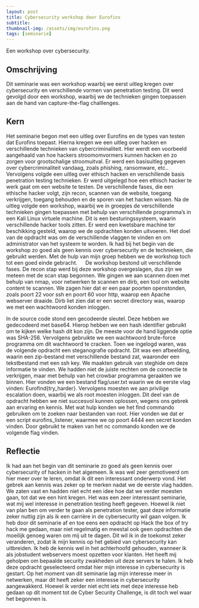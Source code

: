```yaml
---
layout: post
title: Cybersecurity workshop door Eurofins
subtitle: 
thumbnail-img: /assets/img/eurofins.png
tags: [seminarie]
---
```


Een workshop over cybersecurity.

## Omschrijving

Dit seminarie was een workshop waarbij we eerst uitleg kregen over cybersecurity en verschillende vormen van penetration testing. Dit werd gevolgd door een workshop, waarbij we de technieken gingen toepassen aan de hand van capture-the-flag challlenges.

## Kern

Het seminarie begon met een uitleg over Eurofins en de types van testen dat Eurofins toepast. Hierna kregen we een uitleg over hacken en verschillende technieken van cybercriminaliteit. Hier werdt een voorbeeld aangehaald van hoe hackers stroomomvormers kunnen hacken en zo zorgen voor grootschalige stroomuitval.  Er werd een basisuitleg gegeven over cybercriminaliteit vandaag, zoals phishing, ransomware, etc.. Vervolgens volgde een uitleg over ethisch hacken en verschillende basis penetration testing technieken. Er werd uitgelegd hoe een ethisch hacker te werk gaat om een website te testen. De verschillende fases, die een ethische hacker volgt, zijn recon, scannen van de website, toegang verkrijgen, toegang behouden en de sporen van het hacken wissen. 
Na de uitleg volgde een workshop, waarbij we in groepjes de verschillende technieken gingen toepassen met behulp van verschillende programma’s in een Kali Linux virtuele machine. Dit is een besturingssysteem, waarin verschillende hacker tools zitten. Er werd een kwetsbare machine ter beschikking gesteld, waarop we de opdrachten konden uitvoeren. Het doel van de opdracht was om de verschillende vlaggen te vinden en om administrator van het systeem te worden. Ik had bij het begin van de workshop zo goed als geen kennis over cybersecurity en de technieken, die gebruikt werden. Met de hulp van mijn groep hebben we de workshop toch tot een goed einde gebracht.
 
De workshop bestond uit verschillende fases. De recon stap werd bij deze workshop overgeslagen, dus zijn we meteen met de scan stap begonnen. We gingen we aan scannen doen met behulp van nmap, voor netwerken te scannen en dirb, een tool om website content te scannen. We zagen hier dat er een paar poorten openstonden, zoals poort 22 voor ssh en poort 60 voor http, waarop een Apache webserver draaide. Dirb liet zien dat er een secret directory was, waarop we met een wachtwoord konden inloggen. 
 
In de source code stond een gecodeerde sleutel. Deze hebben we gedecodeerd met base64. Hierop hebben we een hash identifier gebruikt om te kijken welke hash dit kon zijn. De meeste voor de hand liggende optie was SHA-256. Vervolgens gebruikte we een wachtwoord brute-force programma om dit wachtwoord te cracken.
Toen we ingelogd waren, was de volgende opdracht een steganografie opdracht. Dit was een afbeelding, waarin een zip-bestand met verschillende bestand zat, waaronder een tekstbestand met een ssh key. We maakten gebruik van steghide om deze informatie te vinden. We hadden niet de juiste rechten om de connectie te verkrijgen, maar met behulp van het crowbar programma geraakten we binnen.
Hier vonden we een bestand flag/user.txt waarin we de eerste vlag vinden: Eurofind{try_harder}.
Vervolgens moesten we aan privilige escalation doen, waarbij we als root moesten inloggen.
Dit deel van de opdracht hebben we niet succesvol kunnen oplossen, wegens ons gebrek aan ervaring en kennis. Met wat hulp konden we het find commando gebruiken om te zoeken naar bestanden van root. Hier vonden we dat er een script eurofins_listener, waarmee we op poort 4444 een secret konden vinden. Door gebruikt te maken van het nc commando konden we de volgende flag vinden.

## Reflectie

Ik had aan het begin van dit seminarie zo goed als geen kennis over cybersecurity of hacken in het algemeen. Ik was wel zeer gemotiveerd om hier meer over te leren, omdat ik dit een interessant onderwerp vond. Het gebrek aan kennis was zeker op te merken nadat we de eerste vlag hadden. We zaten vast en hadden niet echt een idee hoe dat we verder moesten gaan, tot dat we een hint kregen.
Het was een zeer interessant seminarie, wat mij wel interesse in penetration testing heeft gegeven. Hoewel ik niet van plan ben om verder te gaan als penetration tester, gaat deze informatie zeker nuttig zijn als ik een carrière in de cybersecurity wil gaan volgen. Ik heb door dit seminarie af en toe eens een opdracht op Hack the box of try hack me gedaan, maar niet regelmatig en meestal ook geen opdrachten die moeilijk genoeg waren om mij uit te dagen. Dit wil ik in de toekomst zeker veranderen, zodat ik mijn kennis op het gebied van cybersecurity kan uitbreiden. Ik heb de kennis wel in het achterhoofd gehouden, wanneer ik als jobstudent webservers moest opzetten voor klanten. Het heeft mij geholpen om bepaalde security zwakheden uit deze servers te halen.
Ik heb deze opdracht geselecteerd omdat hier mijn interesse in cybersecurity is gestart. Op het moment van dit seminarie lag mijn interesse meer in netwerken, maar dit heeft zeker een interesse in cybersecurity aangewakkerd. Hoewel ik verder niet echt iets met deze interesse heb gedaan op dit moment tot de Cyber Security Challenge, is dit toch wel waar het begonnen is.
